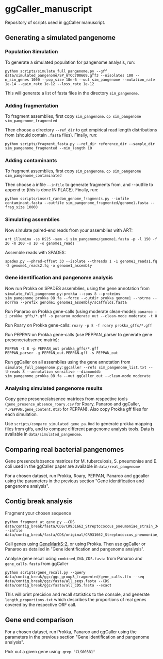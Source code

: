 # ggCaller_manuscript
Repository of scripts used in ggCaller manuscript.

## Generating a simulated pangenome

### Population Simulation
To generate a simulated population for pangenome analysis, run:

```python scripts/simulate_full_pangenome.py --gff data/simulated_pangenome/SP_ATCC700669.gff3 --nisolates 100 --n_sim_genes 1000 --pop_size 10e-6 --out sim_pangenome --mutation_rate 1e-14 --gain_rate 1e-12 --loss_rate 1e-12```

This will generate a list of fasta files in the directory ```sim_pangenome```.

### Adding fragmentation
To fragment assemblies, first copy ```sim_pangenome```. 
```cp sim_pangenome sim_pangenome_fragmented```

Then choose a directory ```--ref_dir``` to get empirical read length distributions from (should contain ```.fasta``` files).
Finally, run:
```
python scripts/fragment_fasta.py --ref_dir reference_dir --sample_dir sim_pangenome_fragmented --min_length 10
```

### Adding contaminants
To fragment assemblies, first copy ```sim_pangenome```. 
```cp sim_pangenome sim_pangenome_contaminated```

Then choose a infile ```--infile``` to generate fragments from, and --outfile to append to (this is done IN PLACE).
Finally, run:
```
python scripts/insert_random_genome_fragments.py --infile contaminant.fasta --outfile sim_pangenome_fragmented/genome1.fasta --frag_size 10000
```

### Simulating assemblies
Now simulate paired-end reads from your assemblies with ART:

```art_illumina -ss HS25 -sam -i sim_pangenome/genome1.fasta -p -l 150 -f 20 -m 200 -s 10 -o genome1_reads```

Assemble reads with SPADES:

```spades.py --phred-offset 33 --isolate --threads 1 -1 genome1_reads1.fq -2 genome1_reads2.fq -o genome1_assembly```

### Gene identification and pangenome analysis
Now run Prokka on SPADES assemblies, using the gene annotation from ```simulate_full_pangenome.py```:
```prokka --cpus 8 --proteins sim_pangenome_prokka_DB.fa --force --outdir prokka_genome1 --notrna --norrna --prefix genome1 genome1_assembly/scaffolds.fasta```

Run Panaroo on Prokka gene-calls (using moderate clean-mode):
```panaroo -i prokka_gffs/*.gff -o panaroo_moderate_out --clean-mode moderate -t 8```

Run Roary on Prokka gene-calls:
```roary -p 8 -f roary prokka_gffs/*.gff```

Run PEPPAN on Prokka gene-calls (use PEPPAN_parser to generate gene presence/absence matrix):
```
PEPPAN -t 8 -p PEPPAN_out prokka_gffs/*.gff
PEPPAN_parser -g PEPPAN_out.PEPPAN.gff -s PEPPAN_out
```

Run ggCaller on all assemblies using the gene annotation from ```simulate_full_pangenome.py```:
```ggcaller --refs sim_pangenome_list.txt --threads 8 --annotation sensitive --diamonddb sim_pangenome_prokka_DB.fa --out ggCaller_out --clean-mode moderate```

### Analysing simulated pangenome results
Copy gene presence/absence matrices from respective tools (```gene_presence_absence_roary.csv``` for Roary, Panaroo and ggCaller, ```*.PEPPAN.gene_content.Rtab``` for PEPPAN).
Also copy Prokka gff files for each simulation.

Use ```scripts/compare_simulated_gene_pa.Rmd``` to generate prokka mapping files from gffs, and to compare different pangenome analysis tools. Data is available in ```data/simulated_pangenome```.

## Comparing real bacterial pangenomes
Gene presence/absence matrices for M. tuberculosis, S. pneumoniae and E. coli used in the ggCaller paper are available in ```data/real_pangenome```

For a chosen dataset, run Prokka, Roary, PEPPAN, Panaroo and ggcaller using the parameters in the previous section "Gene identification and pangenome analysis".

## Contig break analysis
Fragment your chosen sequence
```
python fragment_at_gene.py --CDS data/contig_break/fasta/CDS/CR931662_Streptococcus_pneumoniae_strain_34359_serotype_14_CDS.fa --infile data/contig_break/fasta/CDS/original/CR931662_Streptococcus_pneumoniae_strain_34359_serotype_14.fa
```

Call genes using [GeneMarkS-2](http://exon.gatech.edu/genemark/genemarks2.cgi), or using Prokka. Then use ggCaller or Panaroo as detailed in "Gene identification and pangenome analysis".

Analyse gene recall using ```combined_DNA_CDS.fasta``` from Panaroo and ```gene_calls.fasta``` from ggCaller
```
python scripts/gene_recall.py --query data/contig_break/ggc/ggc_group3_fragmented/gene_calls.ffn --seq data/contig_break/ggc/fasta/all_seqs.fasta --CDS data/contig_break/ggc/fasta/all_CDS.fasta --exact
```

This will print precision and recall statistics to the console, and generate ```length_proportions.txt``` which describes the proportions of real genes covered by the respective ORF call.

## Gene end comparison
For a chosen dataset, run Prokka, Panaroo and ggCaller using the parameters in the previous section "Gene identification and pangenome analysis".

Pick out a given gene using:
```grep "CLS00381" ```